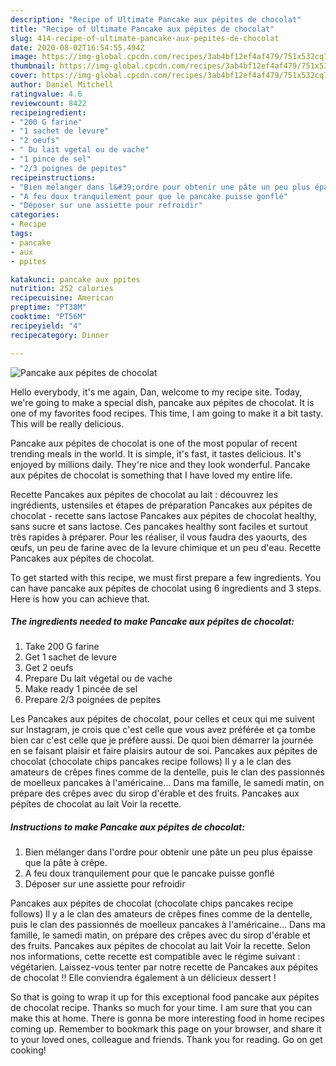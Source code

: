 ```yaml
---
description: "Recipe of Ultimate Pancake aux pépites de chocolat"
title: "Recipe of Ultimate Pancake aux pépites de chocolat"
slug: 414-recipe-of-ultimate-pancake-aux-pepites-de-chocolat
date: 2020-08-02T16:54:55.494Z
image: https://img-global.cpcdn.com/recipes/3ab4bf12ef4af479/751x532cq70/pancake-aux-pepites-de-chocolat-photo-principale-de-la-recette.jpg
thumbnail: https://img-global.cpcdn.com/recipes/3ab4bf12ef4af479/751x532cq70/pancake-aux-pepites-de-chocolat-photo-principale-de-la-recette.jpg
cover: https://img-global.cpcdn.com/recipes/3ab4bf12ef4af479/751x532cq70/pancake-aux-pepites-de-chocolat-photo-principale-de-la-recette.jpg
author: Daniel Mitchell
ratingvalue: 4.6
reviewcount: 8422
recipeingredient:
- "200 G farine"
- "1 sachet de levure"
- "2 oeufs"
- " Du lait vgetal ou de vache"
- "1 pince de sel"
- "2/3 poignes de pepites"
recipeinstructions:
- "Bien mélanger dans l&#39;ordre pour obtenir une pâte un peu plus épaisse que la pâte à crêpe."
- "A feu doux tranquilement pour que le pancake puisse gonflé"
- "Déposer sur une assiette pour refroidir"
categories:
- Recipe
tags:
- pancake
- aux
- ppites

katakunci: pancake aux ppites 
nutrition: 252 calories
recipecuisine: American
preptime: "PT38M"
cooktime: "PT56M"
recipeyield: "4"
recipecategory: Dinner

---
```



![Pancake aux pépites de chocolat](https://img-global.cpcdn.com/recipes/3ab4bf12ef4af479/751x532cq70/pancake-aux-pepites-de-chocolat-photo-principale-de-la-recette.jpg)

Hello everybody, it's me again, Dan, welcome to my recipe site. Today, we're going to make a special dish, pancake aux pépites de chocolat. It is one of my favorites food recipes. This time, I am going to make it a bit tasty. This will be really delicious.

Pancake aux pépites de chocolat is one of the most popular of recent trending meals in the world. It is simple, it's fast, it tastes delicious. It's enjoyed by millions daily. They're nice and they look wonderful. Pancake aux pépites de chocolat is something that I have loved my entire life.

Recette Pancakes aux pépites de chocolat au lait : découvrez les ingrédients, ustensiles et étapes de préparation Pancakes aux pépites de chocolat - recette sans lactose Pancakes aux pépites de chocolat healthy, sans sucre et sans lactose. Ces pancakes healthy sont faciles et surtout très rapides à préparer. Pour les réaliser, il vous faudra des yaourts, des œufs, un peu de farine avec de la levure chimique et un peu d&#39;eau. Recette Pancakes aux pépites de chocolat.


To get started with this recipe, we must first prepare a few ingredients. You can have pancake aux pépites de chocolat using 6 ingredients and 3 steps. Here is how you can achieve that.

<!--inarticleads1-->

##### The ingredients needed to make Pancake aux pépites de chocolat:

1. Take 200 G farine
1. Get 1 sachet de levure
1. Get 2 oeufs
1. Prepare  Du lait végetal ou de vache
1. Make ready 1 pincée de sel
1. Prepare 2/3 poignées de pepites


Les Pancakes aux pépites de chocolat, pour celles et ceux qui me suivent sur Instagram, je crois que c&#39;est celle que vous avez préférée et ça tombe bien car c&#39;est celle que je préfère aussi. De quoi bien démarrer la journée en se faisant plaisir et faire plaisirs autour de soi. Pancakes aux pépites de chocolat (chocolate chips pancakes recipe follows) Il y a le clan des amateurs de crêpes fines comme de la dentelle, puis le clan des passionnés de moelleux pancakes à l&#39;américaine… Dans ma famille, le samedi matin, on prépare des crêpes avec du sirop d&#39;érable et des fruits. Pancakes aux pépites de chocolat au lait Voir la recette. 

<!--inarticleads2-->

##### Instructions to make Pancake aux pépites de chocolat:

1. Bien mélanger dans l&#39;ordre pour obtenir une pâte un peu plus épaisse que la pâte à crêpe.
1. A feu doux tranquilement pour que le pancake puisse gonflé
1. Déposer sur une assiette pour refroidir


Pancakes aux pépites de chocolat (chocolate chips pancakes recipe follows) Il y a le clan des amateurs de crêpes fines comme de la dentelle, puis le clan des passionnés de moelleux pancakes à l&#39;américaine… Dans ma famille, le samedi matin, on prépare des crêpes avec du sirop d&#39;érable et des fruits. Pancakes aux pépites de chocolat au lait Voir la recette. Selon nos informations, cette recette est compatible avec le régime suivant : végétarien. Laissez-vous tenter par notre recette de Pancakes aux pépites de chocolat !! Elle conviendra également à un délicieux dessert ! 

So that is going to wrap it up for this exceptional food pancake aux pépites de chocolat recipe. Thanks so much for your time. I am sure that you can make this at home. There is gonna be more interesting food in home recipes coming up. Remember to bookmark this page on your browser, and share it to your loved ones, colleague and friends. Thank you for reading. Go on get cooking!
